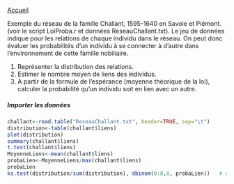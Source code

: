 

[Accueil](https://github.com/PirehP1/RessourcesReseauxED/blob/master/README.md)


Exemple du réseau de la famille Challant, 1595-1640 en Savoie et Piémont. (voir le script LoiProba.r et données ReseauChallant.txt). Le jeu de données indique pour les relations de chaque individu dans le réseau. On peut donc évaluer les probabilités d’un individu à se connecter à d’autre dans l’environnement de cette famille nobiliaire.
1. Représenter la distribution des relations.
2. Estimer le nombre moyen de liens des individus.
3. A partir de la formule de l’espérance (moyenne théorique de la loi), calculer la probabilité qu’un individu soit en lien avec un autre.


##### Importer les données 
```R
challant<-read.table("ReseauChallant.txt", header=TRUE, sep="\t")
distribution<-table(challant$liens)
plot(distribution)
summary(challant$liens)
t.test(challant$liens)
MoyenneLiens<-mean(challant$liens)
probaLien<-MoyenneLiens/max(challant$liens)
probaLien
ks.test(distribution/sum(distribution), dbinom(0:8,8, probaLien))	# on teste pour savoir si la distribution suit une loi binomiale.
```
 
